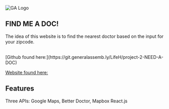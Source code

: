 ![GA Logo](https://github.com/generalassembly/ga-ruby-on-rails-for-devs/raw/master/images/ga.png)
<br>
## FIND ME A DOC!

  The idea of this website is to find the nearest doctor based on the input for your zipcode.

<br>
[Github found here:](https://git.generalassemb.ly/LifeH/project-2-NEED-A-DOC)

[Website found here:](https://findadoc.herokuapp.com/)


## Features
Three APIs: Google Maps, Better Doctor, Mapbox
React.js